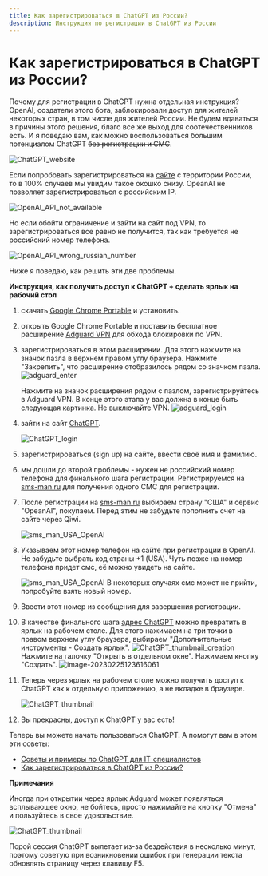 ```yaml
---
title: Как зарегистрироваться в ChatGPT из России?
description: Инструкция по регистрации в ChatGPT из России
---
```

# Как зарегистрироваться в ChatGPT из России?

Почему для регистрации в ChatGPT нужна отдельная инструкция? OpenAI, создатели этого бота, заблокировали доступ для жителей некоторых стран, в том числе для жителей России. Не будем вдаваться в причины этого решения, благо все же выход для соотечественников есть. И я поведаю вам, как можно воспользоваться большим потенциалом ChatGPT ~~без регистрации и СМС~~.

![ChatGPT_website](/chatgpt_manual/images/ChatGPT_registration/ChatGPT_website.png)

Если попробовать зарегистрироваться на [сайте](https://chat.openai.com/chat) с территории России, то в 100% случаев мы увидим такое окошко снизу. OpeanAI не позволяет зарегистрироваться с российским IP.

![OpenAI_API_not_available](/chatgpt_manual/images/ChatGPT_registration/OpenAI_API_not_available.png)

Но если обойти ограничение и зайти на сайт под VPN, то зарегистрироваться все равно не получится, так как требуется не российский номер телефона.

![OpenAI_API_wrong_russian_number](/chatgpt_manual/images/ChatGPT_registration/OpenAI_API_wrong_russian_number.png)

Ниже я поведаю, как решить эти две проблемы.

**Инструкция, как получить доступ к ChatGPT + сделать ярлык на рабочий стол**

1. скачать [Google Chrome Portable](https://portableapps.com/apps/internet/google_chrome_portable) и установить.

2. открыть Google Chrome Portable и поставить бесплатное расширение [Adguard VPN](https://chrome.google.com/webstore/detail/adguard-vpn-—-free-secure/hhdobjgopfphlmjbmnpglhfcgppchgje?hl=ru) для обхода блокировки по VPN.

3. зарегистрироваться в этом расширении. Для этого нажмите на значок пазла в верхнем правом углу браузера. Нажмите "Закрепить", что расширение отобразилось рядом со значком пазла.
   ![adguard_enter](/chatgpt_manual/images/ChatGPT_registration/adguard_in_chrome.png)

   Нажмите на значок расширения рядом с пазлом, зарегистрируйтесь в Adguard VPN. В конце этого этапа у вас должна в конце быть следующая картинка. Не выключайте VPN.
   ![adguard_login](/chatgpt_manual/images/ChatGPT_registration/adguard_login.png)

4. зайти на сайт [ChatGPT](https://chat.openai.com/chat).

   ![ChatGPT_login](/chatgpt_manual/images/ChatGPT_registration/ChatGPT_login.png)

5. зарегистрироваться (sign up) на сайте, ввести своё имя и фамилию.

6. мы дошли до второй проблемы - нужен не российский номер телефона для финального шага регистрации. Регистрируемся на [sms-man.ru](https://sms-man.ru/) для получения одного  СМС для регистрации.

7. После регистрации на [sms-man.ru](https://sms-man.ru/) выбираем страну "США" и сервис "OpeanAI", покупаем. Перед этим не забудьте пополнить счет на сайте через Qiwi.

   ![sms_man_USA_OpenAI](/chatgpt_manual/images/ChatGPT_registration/sms_man_USA_OpenAI.png)

8. Указываем этот номер телефон на сайте при регистрации в OpenAI. Не забудьте выбрать код страны +1 (USA). Чуть позже на номер телефона придет смс, её можно увидеть на сайте.

   ![sms_man_USA_OpenAI](/chatgpt_manual/images/ChatGPT_registration/sms_man_USA_OpenAI_SMS.png)
   В некоторых случаях смс может не прийти, попробуйте взять новый номер.

9. Ввести этот номер из сообщения для завершения регистрации.

10. В качестве финального шага [адрес ChatGPT](https://chat.openai.com/chat) можно превратить в ярлык на рабочем столе. Для этого нажимаем на три точки в правом верхнем углу браузера, выбираем "Дополнительные инструменты - Создать ярлык".
    ![ChatGPT_thumbnail_creation](/chatgpt_manual/images/ChatGPT_registration/ChatGPT_thumbnail_creation.png)
    Нажмите на галочку "Открыть в отдельном окне". Нажимаем кнопку "Создать".
    ![image-20230225123616061](/chatgpt_manual/images/ChatGPT_registration/ChatGPT_thumbnail_creation_2.png)

11. Теперь через ярлык на рабочем столе можно получить доступ к ChatGPT как к отдельную приложению, а не вкладке в браузере.

    ![ChatGPT_thumbnail](/chatgpt_manual/images/ChatGPT_registration/ChatGPT_thumbnail.png)

12. Вы прекрасны, доступ к ChatGPT у вас есть!

Теперь вы можете начать пользоваться ChatGPT. А помогут вам в этом эти советы:

- [Советы и примеры по ChatGPT для IT-специалистов](/chatgpt_manual/pages/ChatGPT_IT_usage)
- [Как зарегистрироваться в ChatGPT из России?](/chatgpt_manual/pages/ChatGPT_registration) 

**Примечания**

Иногда при открытии через ярлык Adguard может появляться всплывающее окно, не бойтесь, просто нажимайте на кнопку "Отмена" и пользуйтесь в свое удовольствие.

![ChatGPT_thumbnail](/chatgpt_manual/images/ChatGPT_registration/adguard_error.png)

Порой сессия ChatGPT вылетает из-за бездействия в несколько минут, поэтому советую при возникновении ошибок при генерации текста обновлять страницу через клавишу F5.